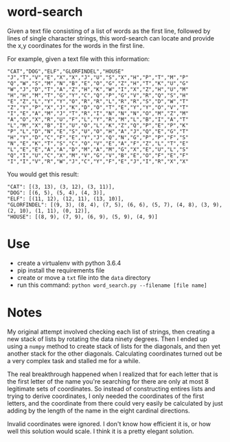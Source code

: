 # word-search

Given a text file consisting of a list of words as the first line, followed by lines of single character strings, this word-search can locate and provide the x,y coordinates for the words in the first line.

For example, given a text file with this information:
```
"CAT","DOG","ELF","GLORFINDEL","HOUSE"
"J","T","V","E","X","X","J","U","S","X","H","P","T","M","P"
"Q","W","S","M","N","B","E","O","G","Z","H","T","K","U","G"
"W","J","D","T","A","Z","H","K","W","I","X","Z","H","U","M"
"H","H","M","T","G","Y","C","Q","P","G","V","R","Q","S","H"
"E","Z","L","Y","Y","O","R","R","L","R","R","S","D","W","T"
"Z","Y","P","X","J","K","D","O","T","E","Y","Y","O","V","T"
"I","E","A","M","J","T","R","I","N","N","N","O","M","Z","M"
"A","O","X","R","U","F","L","Y","R","M","L","B","I","A","T"
"L","M","X","B","I","U","O","L","K","Z","Q","P","E","P","K"
"P","L","D","N","E","S","U","O","H","A","J","Q","E","G","T"
"H","Y","D","C","F","E","Y","J","Q","N","G","P","P","F","S"
"N","E","K","T","S","C","O","V","E","A","F","Z","L","T","E"
"L","E","E","A","A","D","M","A","M","G","X","E","U","L","S"
"Q","I","U","C","X","M","V","G","V","B","E","O","F","E","F"
"I","I","V","R","W","J","C","Y","F","E","J","I","R","X","X"
````
You would get this result:
```
"CAT": [(3, 13), (3, 12), (3, 11)],
"DOG": [(6, 5), (5, 4), (4, 3)],
"ELF": [(11, 12), (12, 11), (13, 10)],
"GLORFINDEL": [(9, 3), (8, 4), (7, 5), (6, 6), (5, 7), (4, 8), (3, 9), (2, 10), (1, 11), (0, 12)],
"HOUSE": [(8, 9), (7, 9), (6, 9), (5, 9), (4, 9)]

```
# Use
- create a virtualenv with python 3.6.4
- pip install the requirements file
- create or move a `txt` file into the `data` directory
- run this command: `python word_search.py --filename [file name]`


# Notes
My original attempt involved checking each list of strings, then creating a new stack of lists by rotating the data ninety degrees. Then I ended up using a `numpy` method to create stack of lists for the diagonals, and then yet another stack for the other diagonals. Calculating coordinates turned out be a very complex task and stalled me for a while.

The real breakthrough happened when I realized that for each letter that is the first letter of the name you're searching for there are only at most 8 legitimate sets of coordinates. So instead of constructing entires lists and trying to derive coordinates, I only needed the coordinates of the first letters, and the coordinate from there could very easily be calculated by just adding by the length of the name in the eight cardinal directions.

Invalid coordinates were ignored. I don't know how efficient it is, or how well this solution would scale. I think it is a pretty elegant solution.

